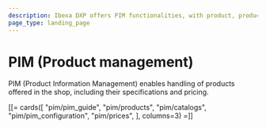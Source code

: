 ```yaml
---
description: Ibexa DXP offers PIM functionalities, with product, product type, product variant and attribute management capabilities to manage complex products.
page_type: landing_page
---
```


# PIM (Product management)

PIM (Product Information Management) enables handling of products offered in the shop,
including their specifications and pricing.

[[= cards([
    "pim/pim_guide",
    "pim/products",
    "pim/catalogs",
    "pim/pim_configuration",
    "pim/prices",
], columns=3) =]]
